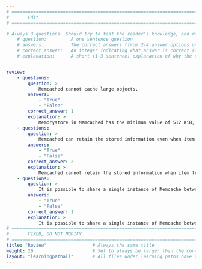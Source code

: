 ```yaml
---
# ================================================================================
#       Edit
# ================================================================================

# Always 3 questions. Should try to test the reader's knowledge, and reinforce the key points you want them to remember.
    # question:         A one sentence question
    # answers:          The correct answers (from 2-4 answer options only). Should be surrounded by quotes.
    # correct_answer:   An integer indicating what answer is correct (index starts from 0)
    # explanation:      A short (1-3 sentence) explanation of why the correct answer is correct. Can add additional context if desired


review:
    - questions:
        question: >
            Memcached cannot cache large objects.
        answers:
            - "True"
            - "False"
        correct_answer: 1                   
        explanation: >
            Memorystore in Memcached has the minimum value of 512 KiB, the maximum value of 128 MiB, and the default value is 1 MiB.
    - questions:
        question: >
            Memcached can retain the stored information even when item from the cache is deleted.
        answers:
            - "True"
            - "False"
        correct_answer: 2
        explanation: >
            Memcached cannot retain the stored information when item from the cache is deleted.
    - questions:
        question: >
            It is possible to share a single instance of Memcache between multiple projects.
        answers:
            - "True"
            - "False"
        correct_answer: 1
        explanation: >
            It is possible to share a single instance of Memcache between multiple projects because Memcache is a memory store space and can be run on one or more servers. 
# ================================================================================
#       FIXED, DO NOT MODIFY
# ================================================================================
title: "Review"                 # Always the same title
weight: 20                      # Set to always be larger than the content in this path
layout: "learningpathall"       # All files under learning paths have this same wrapper
---
```


